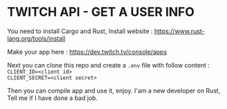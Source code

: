 # TWITCH API - GET A USER INFO

You need to install Cargo and Rust,
Install website : https://www.rust-lang.org/tools/install

Make your app here : https://dev.twitch.tv/console/apps

Next you can clone this repo and create a ``.env`` file with follow content :\
``CLIENT_ID=<client id>``\
``CLIENT_SECRET=<client secret>``

Then you can compile app and use it, enjoy.
I'am a new developer on Rust, Tell me if I have done a bad job.
